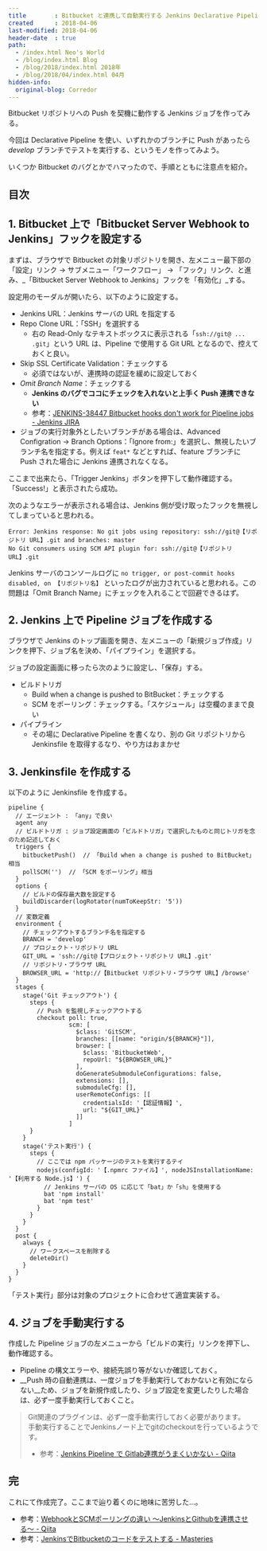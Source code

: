 ```yaml
---
title        : Bitbucket と連携して自動実行する Jenkins Declarative Pipeline ジョブの作り方
created      : 2018-04-06
last-modified: 2018-04-06
header-date  : true
path:
  - /index.html Neo's World
  - /blog/index.html Blog
  - /blog/2018/index.html 2018年
  - /blog/2018/04/index.html 04月
hidden-info:
  original-blog: Corredor
---
```


Bitbucket リポジトリへの Push を契機に動作する Jenkins ジョブを作ってみる。

今回は Declarative Pipeline を使い、いずれかのブランチに Push があったら _develop_ ブランチでテストを実行する、というモノを作ってみよう。

いくつか Bitbucket のバグとかでハマったので、手順とともに注意点を紹介。

## 目次

## 1. Bitbucket 上で「Bitbucket Server Webhook to Jenkins」フックを設定する

まずは、ブラウザで Bitbucket の対象リポジトリを開き、左メニュー最下部の「設定」リンク → サブメニュー「ワークフロー」 → 「フック」リンク、と進み、_「Bitbucket Server Webhook to Jenkins」フックを「有効化」_する。

設定用のモーダルが開いたら、以下のように設定する。

- Jenkins URL：Jenkins サーバの URL を指定する
- Repo Clone URL：「SSH」を選択する
  - 右の Read-Only なテキストボックスに表示される「`ssh://git@ ... .git`」という URL は、Pipeline で使用する Git URL となるので、控えておくと良い。
- Skip SSL Certificate Validation：チェックする
  - 必須ではないが、連携時の認証を緩めに設定しておく
- _Omit Branch Name_：チェックする
  - __Jenkins のバグでココにチェックを入れないと上手く Push 連携できない__
  - 参考：[JENKINS-38447 Bitbucket hooks don't work for Pipeline jobs - Jenkins JIRA](https://issues.jenkins-ci.org/browse/JENKINS-38447#comment-316227)
- ジョブの実行対象外としたいブランチがある場合は、Advanced Configration → Branch Options：「Ignore from:」を選択し、無視したいブランチ名を指定する。例えば `feat*` などとすれば、feature ブランチに Push された場合に Jenkins 連携されなくなる。

ここまで出来たら、「Trigger Jenkins」ボタンを押下して動作確認する。「Success!」と表示されたら成功。

次のようなエラーが表示される場合は、Jenkins 側が受け取ったフックを無視してしまっていると思われる。

```
Error: Jenkins response: No git jobs using repository: ssh://git@【リポジトリ URL】.git and branches: master
No Git consumers using SCM API plugin for: ssh://git@【リポジトリ URL】.git
```

Jenkins サーバのコンソールログに `no trigger, or post-commit hooks disabled, on 【リポジトリ名】` といったログが出力されていると思われる。この問題は「Omit Branch Name」にチェックを入れることで回避できるはず。

## 2. Jenkins 上で Pipeline ジョブを作成する

ブラウザで Jenkins のトップ画面を開き、左メニューの「新規ジョブ作成」リンクを押下、ジョブ名を決め、「パイプライン」を選択する。

ジョブの設定画面に移ったら次のように設定し、「保存」する。

- ビルドトリガ
  - Build when a change is pushed to BitBucket：チェックする
  - SCM をポーリング：チェックする。「スケジュール」は空欄のままで良い
- パイプライン
  - その場に Declarative Pipeline を書くなり、別の Git リポジトリから Jenkinsfile を取得するなり、やり方はおまかせ

## 3. Jenkinsfile を作成する

以下のように Jenkinsfile を作成する。

```
pipeline {
  // エージェント : 「any」で良い
  agent any
  // ビルドトリガ : ジョブ設定画面の「ビルドトリガ」で選択したものと同じトリガを念のため記述しておく
  triggers {
    bitbucketPush()  // 「Build when a change is pushed to BitBucket」相当
    pollSCM('')  // 「SCM をポーリング」相当
  }
  options {
    // ビルドの保存最大数を設定する
    buildDiscarder(logRotator(numToKeepStr: '5'))
  }
  // 変数定義
  environment {
    // チェックアウトするブランチ名を指定する
    BRANCH = 'develop'
    // プロジェクト・リポジトリ URL
    GIT_URL = 'ssh://git@【プロジェクト・リポジトリ URL】.git'
    // リポジトリ・ブラウザ URL
    BROWSER_URL = 'http://【Bitbucket リポジトリ・ブラウザ URL】/browse'
  }
  stages {
    stage('Git チェックアウト') {
      steps {
        // Push を監視しチェックアウトする
        checkout poll: true,
                 scm: [
                   $class: 'GitSCM',
                   branches: [[name: "origin/${BRANCH}"]],
                   browser: [
                     $class: 'BitbucketWeb',
                     repoUrl: "${BROWSER_URL}"
                   ],
                   doGenerateSubmoduleConfigurations: false,
                   extensions: [],
                   submoduleCfg: [],
                   userRemoteConfigs: [[
                     credentialsId: '【認証情報】',
                     url: "${GIT_URL}"
                   ]]
                 ]
      }
    }
    stage('テスト実行') {
      steps {
        // ここでは npm パッケージのテストを実行するテイ
        nodejs(configId: '【.npmrc ファイル】', nodeJSInstallationName: '【利用する Node.js】') {
          // Jenkins サーバの OS に応じて「bat」か「sh」を使用する
          bat 'npm install'
          bat 'npm test'
        }
      }
    }
  }
  post {
    always {
      // ワークスペースを削除する
      deleteDir()
    }
  }
}
```

「テスト実行」部分は対象のプロジェクトに合わせて適宜実装する。

## 4. ジョブを手動実行する

作成した Pipeline ジョブの左メニューから「ビルドの実行」リンクを押下し、動作確認する。

- Pipeline の構文エラーや、接続先誤り等がないか確認しておく。
- __Push 時の自動連携は、一度ジョブを手動実行しておかないと有効にならない__ため、ジョブを新規作成したり、ジョブ設定を変更したりした場合は、必ず一度手動実行しておくこと。

> Git関連のプラグインは、必ず一度手動実行しておく必要があります。  
> 手動実行することでJenkinsノード上でgitのcheckoutを行っているようです。
> 
> - 参考：[Jenkins Pipeline で Gitlab連携がうまくいかない - Qiita](https://qiita.com/namutaka/items/f0e87cee7eb95c7e950d)

## 完

これにて作成完了。ここまで辿り着くのに地味に苦労した…。

- 参考：[WebhookとSCMポーリングの違い 〜JenkinsとGithubを連携させる〜 - Qiita](https://qiita.com/atsuto55/items/e3c9aa008008664392e8)
- 参考：[JenkinsでBitbucketのコードをテストする - Masteries](https://papix.hatenablog.com/entry/2015/08/08/142431)
